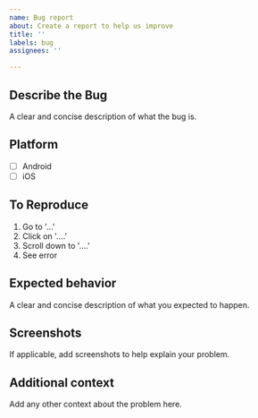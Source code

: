 ```yaml
---
name: Bug report
about: Create a report to help us improve
title: ''
labels: bug
assignees: ''

---
```


## Describe the Bug

A clear and concise description of what the bug is.

## Platform

- [ ] Android
- [ ] iOS

## To Reproduce

1. Go to '...'
2. Click on '....'
3. Scroll down to '....'
4. See error

## Expected behavior

A clear and concise description of what you expected to happen.

## Screenshots

If applicable, add screenshots to help explain your problem.

## Additional context

Add any other context about the problem here.
